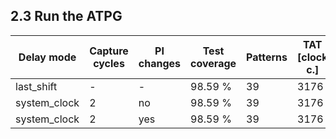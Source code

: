 ## 2.3 Run the ATPG



| Delay mode| Capture cycles| PI changes | Test coverage | Patterns | TAT [clock c.] |
|---------| -------------|---------|----------|-------------|-----------|
|last_shift |  - | - | 98.59 % | 39 |  3176 |
| system_clock| 2 | no| 98.59 % | 39 | 3176 | 
| system_clock | 2 | yes | 98.59 % | 39 | 3176 | 
